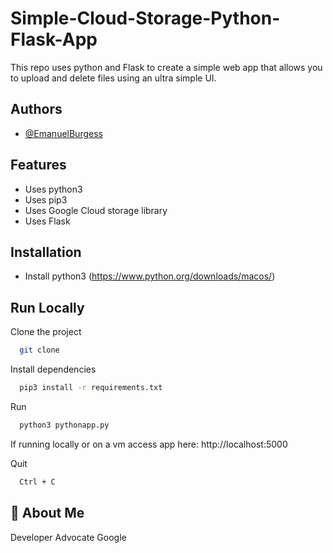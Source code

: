 
# Simple-Cloud-Storage-Python-Flask-App

This repo uses python and Flask to create a simple web app that allows you to upload and delete files using an ultra simple UI.

## Authors

- [@EmanuelBurgess](https://iamEmanuelBurgess.blog)


## Features

- Uses python3
- Uses pip3
- Uses Google Cloud storage library 
- Uses Flask 


## Installation


- Install python3 (https://www.python.org/downloads/macos/)


## Run Locally

Clone the project

```bash
  git clone 
```

Install dependencies

```bash
  pip3 install -r requirements.txt
```

Run

```bash
  python3 pythonapp.py
```

If running locally or on a vm access app here: http://localhost:5000
    
Quit
```bash
  Ctrl + C
```


## 🚀 About Me
Developer Advocate Google

